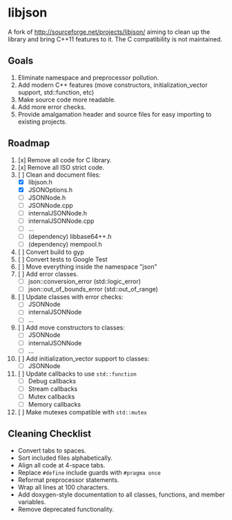 libjson
=======

A fork of http://sourceforge.net/projects/libjson/ aiming to clean up the library and bring C++11
features to it. The C compatibility is not maintained.


Goals
-----

1. Eliminate namespace and preprocessor pollution.
2. Add modern C++ features (move constructors, initialization_vector support, std::function, etc)
3. Make source code more readable.
4. Add more error checks.
5. Provide amalgamation header and source files for easy importing to existing projects.


Roadmap
-------

1. [x] Remove all code for C library.
2. [x] Remove all ISO strict code.
3. [ ] Clean and document files:
    - [x] libjson.h
    - [x] JSONOptions.h
    - [ ] JSONNode.h
    - [ ] JSONNode.cpp
    - [ ] internalJSONNode.h
    - [ ] internalJSONNode.cpp
    - [ ] ...
    - [ ] (dependency) libbase64++.h
    - [ ] (dependency) mempool.h
4. [ ] Convert build to gyp
5. [ ] Convert tests to Google Test
6. [ ] Move everything inside the namespace "json"
7. [ ] Add error classes.
    - [ ] json::conversion_error (std::logic_error)
    - [ ] json::out_of_bounds_error (std::out_of_range)
8. [ ] Update classes with error checks:
    - [ ] JSONNode
    - [ ] internalJSONNode
    - [ ] ...
9. [ ] Add move constructors to classes:
    - [ ] JSONNode
    - [ ] internalJSONNode
    - [ ] ...
10. [ ] Add initialization_vector support to classes:
    - [ ] JSONNode
11. [ ] Update callbacks to use `std::function`
    - [ ] Debug callbacks
    - [ ] Stream callbacks
    - [ ] Mutex callbacks
    - [ ] Memory callbacks
12. [ ] Make mutexes compatible with `std::mutex`

Cleaning Checklist
------------------

- Convert tabs to spaces.
- Sort included files alphabetically.
- Align all code at 4-space tabs.
- Replace `#define` include guards with `#pragma once`
- Reformat preprocessor statements.
- Wrap all lines at 100 characters.
- Add doxygen-style documentation to all classes, functions, and member variables.
- Remove deprecated functionality.
